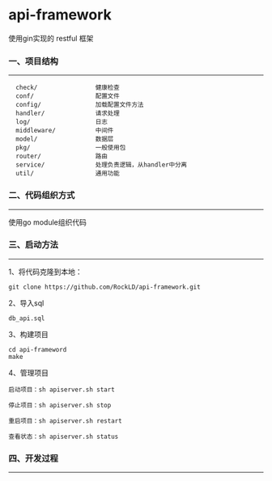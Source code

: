 # api-framework
使用gin实现的 restful 框架

### 一、项目结构
___________
```
  check/                健康检查    
  conf/                 配置文件    
  config/               加载配置文件方法    
  handler/              请求处理    
  log/                  日志  
  middleware/           中间件 
  model/                数据层 
  pkg/                  一般使用包   
  router/               路由  
  service/              处理负责逻辑，从handler中分离  
  util/                 通用功能    
```
### 二、代码组织方式
___________
使用go module组织代码

### 三、启动方法
___________
1、将代码克隆到本地：

`git clone https://github.com/RockLD/api-framework.git`  

2、导入sql

`db_api.sql`

3、构建项目

```
cd api-frameword
make
```

4、管理项目

`启动项目：sh apiserver.sh start`

`停止项目：sh apiserver.sh stop`

`重启项目：sh apiserver.sh restart`

`查看状态：sh apiserver.sh status`

### 四、开发过程
___________

